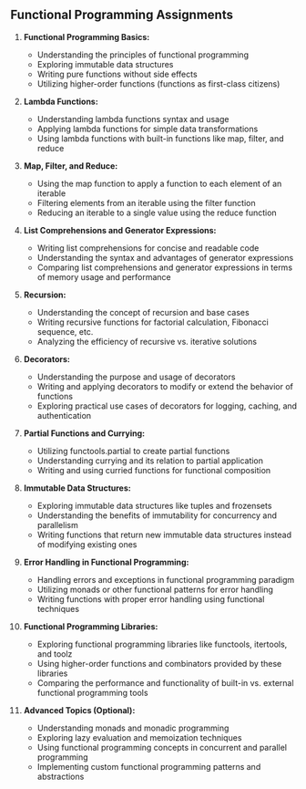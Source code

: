 ## Functional Programming Assignments

1. **Functional Programming Basics:**
    - Understanding the principles of functional programming
    - Exploring immutable data structures
    - Writing pure functions without side effects
    - Utilizing higher-order functions (functions as first-class citizens)

2. **Lambda Functions:**
    - Understanding lambda functions syntax and usage
    - Applying lambda functions for simple data transformations
    - Using lambda functions with built-in functions like map, filter, and reduce

3. **Map, Filter, and Reduce:**
    - Using the map function to apply a function to each element of an iterable
    - Filtering elements from an iterable using the filter function
    - Reducing an iterable to a single value using the reduce function

4. **List Comprehensions and Generator Expressions:**
    - Writing list comprehensions for concise and readable code
    - Understanding the syntax and advantages of generator expressions
    - Comparing list comprehensions and generator expressions in terms of memory usage and performance

5. **Recursion:**
    - Understanding the concept of recursion and base cases
    - Writing recursive functions for factorial calculation, Fibonacci sequence, etc.
    - Analyzing the efficiency of recursive vs. iterative solutions

6. **Decorators:**
    - Understanding the purpose and usage of decorators
    - Writing and applying decorators to modify or extend the behavior of functions
    - Exploring practical use cases of decorators for logging, caching, and authentication

7. **Partial Functions and Currying:**
    - Utilizing functools.partial to create partial functions
    - Understanding currying and its relation to partial application
    - Writing and using curried functions for functional composition

8. **Immutable Data Structures:**
    - Exploring immutable data structures like tuples and frozensets
    - Understanding the benefits of immutability for concurrency and parallelism
    - Writing functions that return new immutable data structures instead of modifying existing ones

9. **Error Handling in Functional Programming:**
    - Handling errors and exceptions in functional programming paradigm
    - Utilizing monads or other functional patterns for error handling
    - Writing functions with proper error handling using functional techniques

10. **Functional Programming Libraries:**
    - Exploring functional programming libraries like functools, itertools, and toolz
    - Using higher-order functions and combinators provided by these libraries
    - Comparing the performance and functionality of built-in vs. external functional programming tools

11. **Advanced Topics (Optional):**
    - Understanding monads and monadic programming
    - Exploring lazy evaluation and memoization techniques
    - Using functional programming concepts in concurrent and parallel programming
    - Implementing custom functional programming patterns and abstractions
